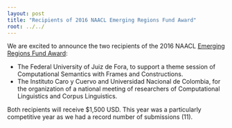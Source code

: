```yaml
---
layout: post
title: "Recipients of 2016 NAACL Emerging Regions Fund Award"
root: ../../
---
```

We are excited to announce the two recipients of the 2016 NAACL [Emerging Regions Fund Award](calls/emerging_regions/index.html):

* The Federal University of Juiz de Fora, to support a theme session of Computational Semantics with Frames and Constructions.
* The Instituto Caro y Cuervo and Universidad Nacional de Colombia, for the organization of a national meeting of researchers of Computational Linguistics and Corpus Linguistics.

Both recipients will receive $1,500 USD. This year was a particularly competitive year as we had a record number of submissions (11).